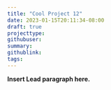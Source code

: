 ```yaml
---
title: "Cool Project 12"
date: 2023-01-15T20:11:34-08:00
draft: true
projecttype:
githubuser:
summary: 
githublink:
tags:
---
```


**Insert Lead paragraph here.**

